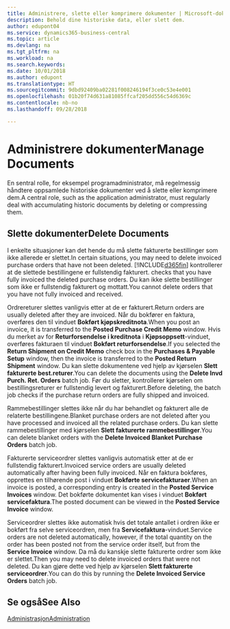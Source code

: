 ```yaml
---
title: Administrere, slette eller komprimere dokumenter | Microsoft-dokumentasjon
description: Behold dine historiske data, eller slett dem.
author: edupont04
ms.service: dynamics365-business-central
ms.topic: article
ms.devlang: na
ms.tgt_pltfrm: na
ms.workload: na
ms.search.keywords: 
ms.date: 10/01/2018
ms.author: edupont
ms.translationtype: HT
ms.sourcegitcommit: 9dbd92409ba02281f008246194f3ce0c53e4e001
ms.openlocfilehash: 01b20f74d631a81085ffcaf205dd556c54d6369c
ms.contentlocale: nb-no
ms.lasthandoff: 09/28/2018

---
```

# <a name="manage-documents"></a><span data-ttu-id="8fd5b-103">Administrere dokumenter</span><span class="sxs-lookup"><span data-stu-id="8fd5b-103">Manage Documents</span></span>
<span data-ttu-id="8fd5b-104">En sentral rolle, for eksempel programadministrator, må regelmessig håndtere oppsamlede historiske dokumenter ved å slette eller komprimere dem.</span><span class="sxs-lookup"><span data-stu-id="8fd5b-104">A central role, such as the application administrator, must regularly deal with accumulating historic documents by deleting or compressing them.</span></span>  

## <a name="delete-documents"></a><span data-ttu-id="8fd5b-105">Slette dokumenter</span><span class="sxs-lookup"><span data-stu-id="8fd5b-105">Delete Documents</span></span>
<span data-ttu-id="8fd5b-106">I enkelte situasjoner kan det hende du må slette fakturerte bestillinger som ikke allerede er slettet.</span><span class="sxs-lookup"><span data-stu-id="8fd5b-106">In certain situations, you may need to delete invoiced purchase orders that have not been deleted.</span></span> [!INCLUDE[d365fin](includes/d365fin_md.md)] <span data-ttu-id="8fd5b-107">kontrollerer at de slettede bestillingene er fullstendig fakturert.</span><span class="sxs-lookup"><span data-stu-id="8fd5b-107"> checks that you have fully invoiced the deleted purchase orders.</span></span> <span data-ttu-id="8fd5b-108">Du kan ikke slette bestillinger som ikke er fullstendig fakturert og mottatt.</span><span class="sxs-lookup"><span data-stu-id="8fd5b-108">You cannot delete orders that you have not fully invoiced and received.</span></span>  

<span data-ttu-id="8fd5b-109">Ordrereturer slettes vanligvis etter at de er fakturert.</span><span class="sxs-lookup"><span data-stu-id="8fd5b-109">Return orders are usually deleted after they are invoiced.</span></span> <span data-ttu-id="8fd5b-110">Når du bokfører en faktura, overføres den til vinduet **Bokført kjøpskreditnota**.</span><span class="sxs-lookup"><span data-stu-id="8fd5b-110">When you post an invoice, it is transferred to the **Posted Purchase Credit Memo** window.</span></span> <span data-ttu-id="8fd5b-111">Hvis du merket av for **Returforsendelse i kreditnota** i **Kjøpsoppsett**-vinduet, overføres fakturaen til vinduet **Bokført returforsendelse**.</span><span class="sxs-lookup"><span data-stu-id="8fd5b-111">If you selected the **Return Shipment on Credit Memo** check box in the **Purchases & Payable Setup** window, then the invoice is transferred to the **Posted Return Shipment** window.</span></span> <span data-ttu-id="8fd5b-112">Du kan slette dokumentene ved hjelp av kjørselen **Slett fakturerte best.returer**.</span><span class="sxs-lookup"><span data-stu-id="8fd5b-112">You can delete the documents using the **Delete Invd Purch. Ret. Orders** batch job.</span></span> <span data-ttu-id="8fd5b-113">Før du sletter, kontrollerer kjørselen om bestillingsreturer er fullstendig levert og fakturert.</span><span class="sxs-lookup"><span data-stu-id="8fd5b-113">Before deleting, the batch job checks if the purchase return orders are fully shipped and invoiced.</span></span>  

<span data-ttu-id="8fd5b-114">Rammebestillinger slettes ikke når du har behandlet og fakturert alle de relaterte bestillingene.</span><span class="sxs-lookup"><span data-stu-id="8fd5b-114">Blanket purchase orders are not deleted after you have processed and invoiced all the related purchase orders.</span></span> <span data-ttu-id="8fd5b-115">Du kan slette rammebestillinger med kjørselen **Slett fakturerte rammebestillinger**.</span><span class="sxs-lookup"><span data-stu-id="8fd5b-115">You can delete blanket orders with the **Delete Invoiced Blanket Purchase Orders** batch job.</span></span>  

<span data-ttu-id="8fd5b-116">Fakturerte serviceordrer slettes vanligvis automatisk etter at de er fullstendig fakturert.</span><span class="sxs-lookup"><span data-stu-id="8fd5b-116">Invoiced service orders are usually deleted automatically after having been fully invoiced.</span></span> <span data-ttu-id="8fd5b-117">Når en faktura bokføres, opprettes en tilhørende post i vinduet **Bokførte servicefakturaer**.</span><span class="sxs-lookup"><span data-stu-id="8fd5b-117">When an invoice is posted, a corresponding entry is created in the **Posted Service Invoices** window.</span></span> <span data-ttu-id="8fd5b-118">Det bokførte dokumentet kan vises i vinduet **Bokført servicefaktura**.</span><span class="sxs-lookup"><span data-stu-id="8fd5b-118">The posted document can be viewed in the **Posted Service Invoice** window.</span></span>  

<span data-ttu-id="8fd5b-119">Serviceordrer slettes ikke automatisk hvis det totale antallet i ordren ikke er bokført fra selve serviceordren, men fra **Servicefaktura**-vinduet.</span><span class="sxs-lookup"><span data-stu-id="8fd5b-119">Service orders are not deleted automatically, however, if the total quantity on the order has been posted not from the service order itself, but from the **Service Invoice** window.</span></span> <span data-ttu-id="8fd5b-120">Da må du kanskje slette fakturerte ordrer som ikke er slettet.</span><span class="sxs-lookup"><span data-stu-id="8fd5b-120">Then you may need to delete invoiced orders that were not deleted.</span></span> <span data-ttu-id="8fd5b-121">Du kan gjøre dette ved hjelp av kjørselen **Slett fakturerte serviceordrer**.</span><span class="sxs-lookup"><span data-stu-id="8fd5b-121">You can do this by running the **Delete Invoiced Service Orders** batch job.</span></span>  

## <a name="see-also"></a><span data-ttu-id="8fd5b-122">Se også</span><span class="sxs-lookup"><span data-stu-id="8fd5b-122">See Also</span></span>  
[<span data-ttu-id="8fd5b-123">Administrasjon</span><span class="sxs-lookup"><span data-stu-id="8fd5b-123">Administration</span></span>](admin-setup-and-administration.md)  


